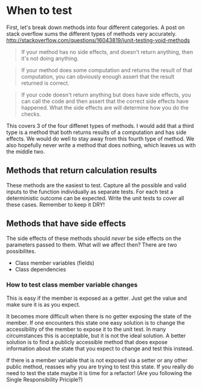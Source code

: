 # When to test
First, let's break down methods into four different categories.
A post on stack overflow sums the different types of methods very accurately. http://stackoverflow.com/questions/16043819/junit-testing-void-methods
>If your method has no side effects, and doesn't return anything, then it's not doing anything.

>If your method does some computation and returns the result of that computation, you can obviously enough assert that the result returned is correct.

>If your code doesn't return anything but does have side effects, you can call the code and then assert that the correct side effects have happened. What the side effects are will determine how you do the checks.

This covers 3 of the four diffenet types of methods. I would add that a third type
is a method that both returns results of a computation and has side effects.
We would do well to stay away from this fourth type of method. We also hopefully 
never write a method that does nothing, which leaves us with the middle two.

## Methods that return calculation results
These methods are the easiest to test. Capture all the possible and valid inputs to the function individually as separate tests.
For each test a deterministic outcome can be expected. Write the unit tests to cover all these cases. Remember to keep it DRY!

## Methods that have side effects
The side effects of these methods should *never* be side effects on the parameters passed to them. What will we affect then?
There are two possibilites.
* Class member variables (fields)
* Class dependencies

### How to test class member variable changes
This is easy if the member is exposed as a getter. Just get the value and make sure it is as you expect.

It becomes more difficult when there is no getter exposing the state of the member. If one encounters this state
one easy solution is to change the accessibility of the member to expose it to the unit test. In many circumstances
this is acceptable, but it is not the ideal solution. A better solution is to find a publicly accessible method that does expose
information about the state that you expect to change and test this instead.

If there is a member variable that is not exposed via a setter or any other public method, reasses why you are trying to test this
state. If you really do need to test the state maybe it is time for a refactor! (Are you following the Single Responsibility Priciple?)
